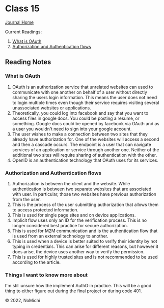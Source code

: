 # Class 15

[Journal Home](README.md)

Current Readings:

1. [What is OAuth](https://www.csoonline.com/article/3216404/what-is-oauth-how-the-open-authorization-framework-works.html)
2. [Authorization and Authentication flows]()

## Reading Notes

### What is OAuth

1. OAuth is an authorization service that unrelated websites can used to communicate with one another on behalf of a user without directly sharing the users login information. This means the user does not need to login multiple times even though their service requires visiting several unassociated websites or applications.
2. Theoretically, you could log into facebook and say that you want to access files in google docs. You could be posting a resume, or something. Google docs could be opened by facebook via OAuth and as a user you wouldn't need to sign into your google account.
3. The user wishes to make a connection between two sites that they already have authorization for. One of the websites will access a second and then a cascade occurs. The endpoint is a user that can navigate services of an application or service through another one. Neither of the additional two sites will require sharing of authentication with the other.
4. OpenID is an authentication technology that OAuth uses for its services.

### Authorization and Authentication flows

1. Authorization is between the client and the website. While authentication is between two separate websites that are associated with user. In particular, those two websites have previous authorization from the user.
2. This is the process of the user submitting authorization that allows them to access protected information.
3. This is used for single page sites and on device applications.
4. Implicit flow uses only an ID for the verification process. This is no longer considered best practice for secure authorization.
5. This is used for M2M communication and is the authentication flow that is used from an external technology to another.
6. This is used when a device is better suited to verify their identity by not typing in credentials. This can arise for different reasons, but however it does arise, the device uses another way to verify the permission.
7. This is used for highly trusted sites and is not recommended to be used according to the article.

### Things I want to know more about

I'm still unsure how the implement AuthO in practice. This will be a good thing to either figure out during the final project or during code 401.

&copy; 2022, NoMichi
